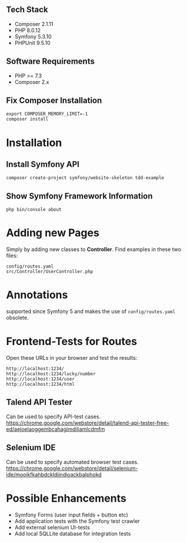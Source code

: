 
## Tech Stack
- Composer 2.1.11
- PHP 8.0.12
- Symfony 5.3.10
- PHPUnit 9.5.10

## Software Requirements
- PHP >= 7.3
- Composer 2.x

## Fix Composer Installation
```
export COMPOSER_MEMORY_LIMIT=-1
composer install
```

# Installation

## Install Symfony API
```
composer create-project symfony/website-skeleton tdd-example
```

## Show Symfony Framework Information
```
php bin/console about
```

# Adding new Pages
Simply by adding new classes to **Controller**.
Find examples in these two files:
```
config/routes.yaml
src/Controller/UserController.php
```

# Annotations
supported since Symfony 5 and makes the use of `config/routes.yaml` obsolete.

# Frontend-Tests for Routes
Open these URLs in your browser and test the results:
```
http://localhost:1234/
http://localhost:1234/lucky/number
http://localhost:1234/user
http://localhost:1234/html
```

## Talend API Tester
Can be used to specify API-test cases.
https://chrome.google.com/webstore/detail/talend-api-tester-free-ed/aejoelaoggembcahagimdiliamlcdmfm

## Selenium IDE
Can be used to specify automated browser test cases.
https://chrome.google.com/webstore/detail/selenium-ide/mooikfkahbdckldjjndioackbalphokd

# Possible Enhancements
- Symfony Forms (user input fields + button etc)
- Add application tests with the Symfony test crawler
- Add external selenium UI-tests
- Add local SQLLite database for integration tests
